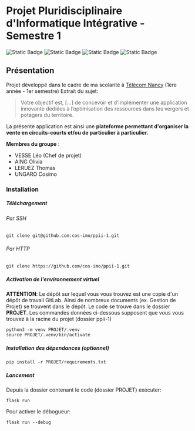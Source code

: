 # Projet Pluridisciplinaire d'Informatique Intégrative - Semestre 1

![Static Badge](https://img.shields.io/badge/Backend-Python(Flask)-yellow)
![Static Badge](https://img.shields.io/badge/Frontend-HTML-orange)
![Static Badge](https://img.shields.io/badge/Frontend-CSS-purple)
![Static Badge](https://img.shields.io/badge/Base_de_donn%C3%A9es-sqlite3-blue)



## Présentation

Projet développé dans le cadre de ma scolarité à [Télécom Nancy](https://telecomnancy.univ-lorraine.fr) (1ère année - 1er semestre)
Extrait du sujet:
> Votre objectif est, [...] de concevoir et d’implémenter une application innovante dédiées à l’optimisation des ressources dans les vergers et potagers du territoire.

La présente application est ainsi une **plateforme permettant d'organiser la vente en circuits-courts et/ou de particulier à particulier.**

**Membres du groupe** :
- VESSE Léo       (Chef de projet)
- AING Olivia
- LERUEZ Thomas
- UNGARO Cosimo

### Installation
##### Téléchargement
###### Par SSH
```
git clone git@github.com:cos-imo/ppii-1.git
```
###### Par HTTP
```
git clone https://github.com/cos-imo/ppii-1.git
```

##### Activation de l'environnement virtuel
**ATTENTION**: Le dépôt sur lequel vous vous trouvez est une copie d'un dépôt de travail GitLab. Ainsi de nombreux documents (ex. Gestion de Projet) se trouvent dans le dépôt. Le code se trouve dans le dossier **PROJET**. Les commandes données ci-dessous supposent que vous vous trouvez à la racine du projet (dossier ppii-1)

```
python3 -m venv PROJET/.venv
source PROJET/.venv/bin/activate
```

##### Installation des dépendances (optionnel)
```
pip install -r PROJET/requirements.txt
```

##### Lancement
Depuis la dossier contenant le code (dossier PROJET) exécuter:
```
flask run
```
Pour activer le débogueur:
```
flask run --debug
```
